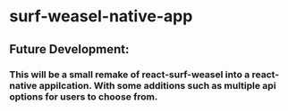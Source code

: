 # surf-weasel-native-app

## Future Development:
### This will be a small remake of react-surf-weasel into a react-native appilcation. With some additions such as multiple api options for users to choose from.
